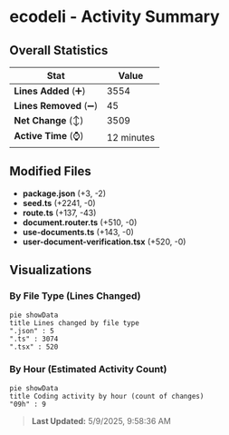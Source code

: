# ecodeli - Activity Summary 

## Overall Statistics

| Stat                   | Value                                                             |
| ---------------------- | ----------------------------------------------------------------- |
| **Lines Added** (➕)   | 3554                                          |
| **Lines Removed** (➖) | 45                                        |
| **Net Change** (↕)    | 3509                |
| **Active Time** (⌚)   | 12 minutes |


## Modified Files
- **package.json** (+3, -2)
- **seed.ts** (+2241, -0)
- **route.ts** (+137, -43)
- **document.router.ts** (+510, -0)
- **use-documents.ts** (+143, -0)
- **user-document-verification.tsx** (+520, -0)

## Visualizations

### By File Type (Lines Changed)

```mermaid
pie showData
title Lines changed by file type
".json" : 5
".ts" : 3074
".tsx" : 520
```

### By Hour (Estimated Activity Count)

```mermaid
pie showData
title Coding activity by hour (count of changes)
"09h" : 9
```


> **Last Updated:** 5/9/2025, 9:58:36 AM